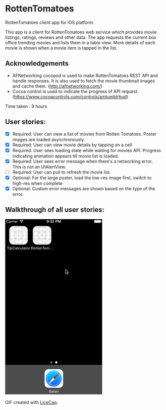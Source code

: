 # RottenTomatoes

RottenTomatoes client app for iOS platform.

This app is a client for RottenTomatoes web service which provides movie listings, ratings, reviews and other data. The app requests the current box office trending movies and lists them in a table view. More details of each movie is shown when a movie item is tapped in the list.

## Acknowledgements

* AFNetworking cocopod is used to make RottenTomatoes REST API and handle responses. It is also used to fetch the movie thumbnail images and cache them. (http://afnetworking.com/)
* Cocoa control is used to indicate the progress of API request. (https://www.cocoacontrols.com/controls/amtumblrhud)

Time taken : 9 hours

## User stories:

 * [x] Required: User can view a list of movies from Rotten Tomatoes. Poster images are loaded asynchronously.
 * [x] Required: User can view movie details by tapping on a cell
 * [x] Required: User sees loading state while waiting for movies API. Progress indicating animation appears till movie list is loaded.
 * [x] Required: User sees error message when there's a networking error. This is not an UIAlertView.
 * [ ] Required: User can pull to refresh the movie list.
 * [x] Optional: For the large poster, load the low-res image first, switch to high-res when complete
 * [x] Optional: Custom error messages are shown based on the type of the error. 

## Walkthrough of all user stories:

![Video Walkthrough](demo.gif)

GIF created with [LiceCap](http://www.cockos.com/licecap/).
